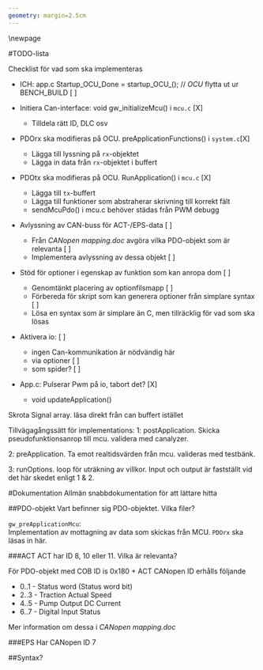 ```yaml
---
geometry: margin=2.5cm
---
```



\newpage

#TODO-lista

Checklist för vad som ska implementeras

 - ICH: app.c Startup_OCU_Done = startup_OCU_(); // _OCU_ flytta ut ur BENCH_BUILD [ ]

 - Initiera Can-interface: void gw_initializeMcu() i `mcu.c` [X]
    - Tilldela rätt ID, DLC osv
 - PDOrx ska modifieras på OCU. preApplicationFunctions() i `system.c`[X]
    - Lägga till lyssning på `rx`-objektet
    - Lägga in data från `rx`-objektet i buffert
 - PDOtx ska modifieras på OCU. RunApplication() i `mcu.c` [X]
    - Lägga till `tx`-buffert
    - Lägga till funktioner som abstraherar skrivning till korrekt fält
    - sendMcuPdo() i mcu.c behöver städas från PWM debugg
 - Avlyssning av CAN-buss för ACT-/EPS-data [ ]
    - Från _CANopen mapping.doc_ avgöra vilka PDO-objekt som är relevanta [ ]
    - Implementera avlyssning av dessa objekt [ ]
 - Stöd för optioner i egenskap av funktion som kan anropa dom [ ]
    - Genomtänkt placering av optionfilsmapp [ ]
    - Förbereda för skript som kan generera optioner från simplare syntax [ ]
    - Lösa en syntax som är simplare än C, men tillräcklig för vad som ska
      lösas
 - Aktivera io: [ ]
    - ingen Can-kommunikation är nödvändig här
    - via optioner [ ]
    - som spider? [ ]
 - App.c: Pulserar Pwm på io, tabort det? [X] 
    - void updateApplication()


Skrota Signal array. läsa direkt från can buffert istället


Tillvägagångssätt för implementations:
1: postApplication. Skicka pseudofunktionsanrop till mcu. validera med canalyzer.

2: preApplication. Ta emot realtidsvärden från mcu. valideras med testbänk.

3: runOptions. loop för uträkning av villkor. Input och output är fastställt
   vid det här skedet enligt 1 & 2. 


#Dokumentation
Allmän snabbdokumentation för att lättare hitta

##PDO-objekt
Vart befinner sig PDO-objektet. Vilka filer?

`gw_preApplicationMcu`:  
Implementation av mottagning av data som skickas från MCU. `PDOrx` ska läsas in
här.

###ACT
ACT har ID 8, 10 eller 11.
Vilka är relevanta?

För PDO-objekt med COB ID is 0x180 + ACT CANopen ID erhålls följande

 - 0..1 - Status word (Status word bit)
 - 2..3 - Traction Actual Speed
 - 4..5 - Pump Output DC Current
 - 6..7 - Digital Input Status

Mer information om dessa i _CANopen mapping.doc_

###EPS
Har CANopen ID 7

##Syntax?